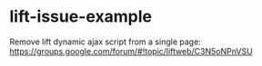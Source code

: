 lift-issue-example
==================

Remove lift dynamic ajax script from a single page: https://groups.google.com/forum/#!topic/liftweb/C3N5oNPnVSU
